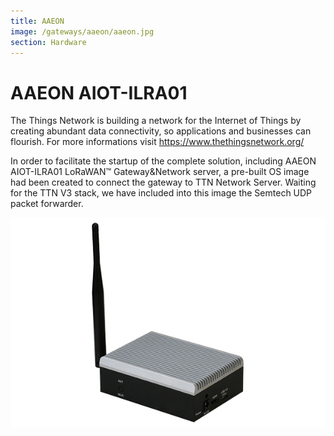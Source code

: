 ```yaml
---
title: AAEON 
image: /gateways/aaeon/aaeon.jpg
section: Hardware
---
```


# AAEON AIOT-ILRA01

The Things Network is building a network for the Internet of Things by creating abundant data connectivity, so applications and businesses can flourish.
For more informations visit https://www.thethingsnetwork.org/

In order to facilitate the startup of the complete solution, including AAEON AIOT-ILRA01 LoRaWAN™ Gateway&Network server, a pre-built OS image had been created to connect the gateway to TTN Network Server.
Waiting for the TTN V3 stack, we have included into this image the Semtech UDP packet forwarder.


![AAEON AIOT-ILRA01](aaeon.jpg)

